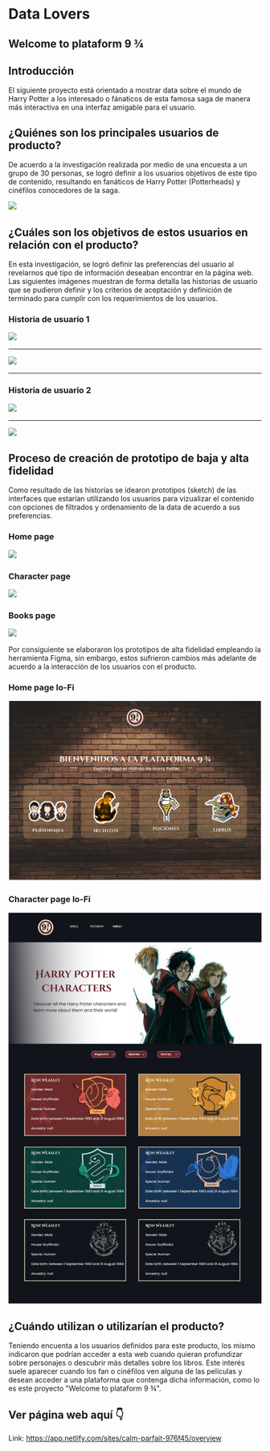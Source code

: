 # Data Lovers

## Welcome to plataform 9 ¾

## Introducción

El siguiente proyecto está orientado a mostrar data sobre el mundo de Harry Potter a los interesado o fánaticos de esta famosa saga de manera más interactiva en una interfaz amigable para el usuario.

## ¿Quiénes son los principales usuarios de producto?

De acuerdo a la investigación realizada por medio de una encuesta a un grupo de 30 personas, se logró definir a los usuarios objetivos de este tipo de contenido, resultando en fanáticos de Harry Potter (Potterheads) y cinéfilos conocedores de la saga.

<img src= "./src/images/readme/encuesta1.jpg">

## ¿Cuáles son los objetivos de estos usuarios en relación con el producto?

En esta investigación, se logró definir las preferencias del usuario al revelarnos qué tipo de información deseaban encontrar en la página web. Las siguientes imágenes muestran de forma detalla las historias de usuario que se pudieron definir y los criterios de aceptación y definición de terminado para cumplir con los requerimientos de los usuarios.

### Historia de usuario 1

<img src= "./src/images/readme/hu1.jpg">

---

<img src= "./src/images/readme/criteriosHU1.jpg">

---

### Historia de usuario 2

<img src= "./src/images/readme/hu2.jpg">

---

<img src= "./src/images/readme/criteriosHU2.jpg">

## Proceso de creación de prototipo de baja y alta fidelidad

Como resultado de las historias se idearon prototipos (sketch) de las interfaces que estarían utilizando los usuarios para vizualizar el contenido con opciones de filtrados y ordenamiento de la data de acuerdo a sus preferencias.

### Home page

<img src= "./src/images/readme/homepage.jpg">

### Character page

<img src= "./src/images/readme/characterspage.jpg">

### Books page

<img src= "./src/images/readme/bookspage.jpg">

Por consiguiente se elaboraron los prototipos de alta fidelidad empleando la herramienta Figma, sin embargo, estos sufrieron cambios más adelante de acuerdo a la interacción de los usuarios con el producto.

### Home page lo-Fi

<img src= "./src/images/readme/Homepage.png">

### Character page lo-Fi

<img src= "./src/images/readme/Characterpage.png">

## ¿Cuándo utilizan o utilizarían el producto?

Teniendo encuenta a los usuarios definidos para este producto, los mismo indicaron que podrían acceder a esta web cuando quieran profundizar sobre personajes o descubrir más detalles sobre los libros. Este interés suele aparecer cuando los fan o cinéfilos ven alguna de las películas y desean acceder a una plataforma que contenga dicha información, como lo es este proyecto "Welcome to plataform 9 ¾".

## Ver página web aquí 👇

Link:  https://app.netlify.com/sites/calm-parfait-976f45/overview
